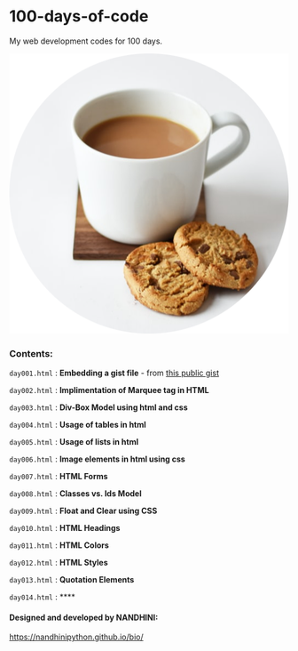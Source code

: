 # 100-days-of-code
My web development codes for 100 days.

![my image](https://github.com/NandhiniPython/100-days-of-code/blob/main/images/myimg.png)

### Contents:

`day001.html` : **Embedding a gist file** - from [this public gist](https://gist.github.com/NandhiniPython/a5b69d7fae3d051c462341c28bf79fa9)

`day002.html` : **Implimentation of Marquee tag in HTML**

`day003.html` : **Div-Box Model using html and css**

`day004.html` : **Usage of tables in html**

`day005.html` : **Usage of lists in html**

`day006.html` : **Image elements in html using css**

`day007.html` : **HTML Forms**

`day008.html` : **Classes vs. Ids Model**

`day009.html` : **Float and Clear using CSS**

`day010.html` : **HTML Headings**

`day011.html` : **HTML Colors**

`day012.html` : **HTML Styles**

`day013.html` : **Quotation Elements**

`day014.html` : ****


#### Designed and developed by NANDHINI:

https://nandhinipython.github.io/bio/
